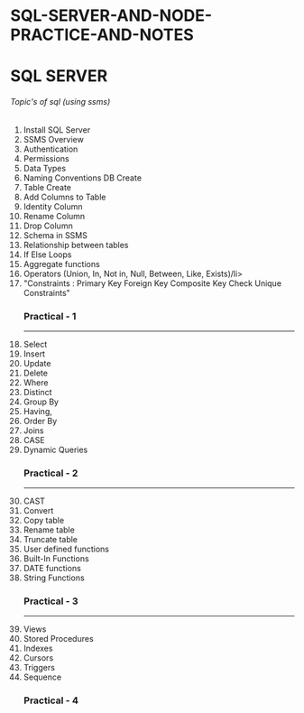 # SQL-SERVER-AND-NODE-PRACTICE-AND-NOTES

<h1>SQL SERVER</h1>
<h6>Topic's of sql (using ssms) </h6>
<ol>
<li>Install SQL Server</li> 
<li>SSMS Overview</li> 
<li>Authentication</li>
<li>Permissions</li> 
<li>Data Types</li>
<li>Naming Conventions DB Create</li> 
  <li>Table Create</li> 
  <li>Add Columns to Table</li> 
  <li>Identity Column</li> 
  <li>Rename Column</li> 
  <li>Drop Column</li> 
  <li>Schema in SSMS</li> 
  <li>Relationship between tables</li>
  <li>If Else Loops</li>
  <li>Aggregate functions</li>
  <li>Operators (Union, In, Not in, Null, Between, Like, Exists)/li>
  <li>"Constraints :
Primary Key Foreign Key
Composite Key 
Check 
Unique Constraints"</li>
  <h3>Practical - 1</h3>
  <hr>
  <li>Select</li>
  <li>Insert</li>
  <li>Update</li>
  <li>Delete</li>
  <li>Where</li>
  <li>Distinct</li>
  <li>Group By</li><li>Having,</li>
  <li>Order By </li><li>Joins</li>
  <li>CASE</li><li>Dynamic Queries</li>
  <h3>Practical - 2</h3>
  <hr>
  <li>CAST</li><li>Convert</li>
  <li>Copy table</li><li>Rename table</li>
  <li>Truncate table</li><li>User defined functions</li>
  <li>Built-In Functions</li><li>DATE functions</li>
  <li>String Functions</li>
  <h3>Practical - 3 </h3>
  <hr>
  <li>Views</li>
  <li>Stored Procedures</li><li>Indexes</li>
  <li>Cursors</li><li>Triggers</li>
  <li>Sequence</li>
  <h3>Practical - 4</h3>
  
</ol>
